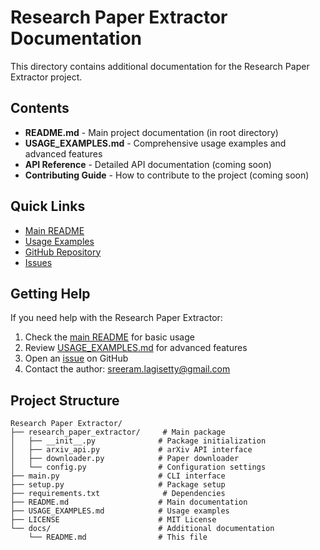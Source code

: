 # Research Paper Extractor Documentation

This directory contains additional documentation for the Research Paper Extractor project.

## Contents

- **README.md** - Main project documentation (in root directory)
- **USAGE_EXAMPLES.md** - Comprehensive usage examples and advanced features
- **API Reference** - Detailed API documentation (coming soon)
- **Contributing Guide** - How to contribute to the project (coming soon)

## Quick Links

- [Main README](../README.md)
- [Usage Examples](../USAGE_EXAMPLES.md)
- [GitHub Repository](https://github.com/Sreeram5678/Research-Paper-Extractor)
- [Issues](https://github.com/Sreeram5678/Research-Paper-Extractor/issues)

## Getting Help

If you need help with the Research Paper Extractor:

1. Check the [main README](../README.md) for basic usage
2. Review [USAGE_EXAMPLES.md](../USAGE_EXAMPLES.md) for advanced features
3. Open an [issue](https://github.com/Sreeram5678/Research-Paper-Extractor/issues) on GitHub
4. Contact the author: sreeram.lagisetty@gmail.com

## Project Structure

```
Research Paper Extractor/
├── research_paper_extractor/     # Main package
│   ├── __init__.py              # Package initialization
│   ├── arxiv_api.py             # arXiv API interface
│   ├── downloader.py            # Paper downloader
│   └── config.py                # Configuration settings
├── main.py                      # CLI interface
├── setup.py                     # Package setup
├── requirements.txt              # Dependencies
├── README.md                    # Main documentation
├── USAGE_EXAMPLES.md            # Usage examples
├── LICENSE                      # MIT License
└── docs/                        # Additional documentation
    └── README.md                # This file
```

